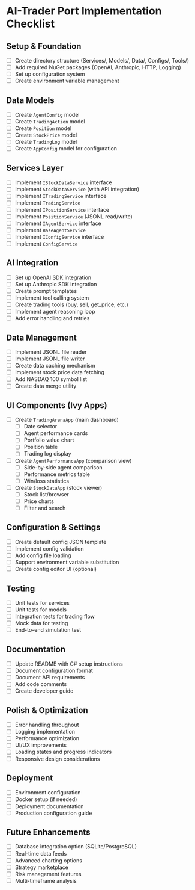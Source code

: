 # AI-Trader Port Implementation Checklist

## Setup & Foundation

- [ ] Create directory structure (Services/, Models/, Data/, Configs/, Tools/)
- [ ] Add required NuGet packages (OpenAI, Anthropic, HTTP, Logging)
- [ ] Set up configuration system
- [ ] Create environment variable management

## Data Models

- [ ] Create `AgentConfig` model
- [ ] Create `TradingAction` model
- [ ] Create `Position` model
- [ ] Create `StockPrice` model
- [ ] Create `TradingLog` model
- [ ] Create `AppConfig` model for configuration

## Services Layer

- [ ] Implement `IStockDataService` interface
- [ ] Implement `StockDataService` (with API integration)
- [ ] Implement `ITradingService` interface
- [ ] Implement `TradingService`
- [ ] Implement `IPositionService` interface
- [ ] Implement `PositionService` (JSONL read/write)
- [ ] Implement `IAgentService` interface
- [ ] Implement `BaseAgentService`
- [ ] Implement `IConfigService` interface
- [ ] Implement `ConfigService`

## AI Integration

- [ ] Set up OpenAI SDK integration
- [ ] Set up Anthropic SDK integration
- [ ] Create prompt templates
- [ ] Implement tool calling system
- [ ] Create trading tools (buy, sell, get_price, etc.)
- [ ] Implement agent reasoning loop
- [ ] Add error handling and retries

## Data Management

- [ ] Implement JSONL file reader
- [ ] Implement JSONL file writer
- [ ] Create data caching mechanism
- [ ] Implement stock price data fetching
- [ ] Add NASDAQ 100 symbol list
- [ ] Create data merge utility

## UI Components (Ivy Apps)

- [ ] Create `TradingArenaApp` (main dashboard)
  - [ ] Date selector
  - [ ] Agent performance cards
  - [ ] Portfolio value chart
  - [ ] Position table
  - [ ] Trading log display
- [ ] Create `AgentPerformanceApp` (comparison view)
  - [ ] Side-by-side agent comparison
  - [ ] Performance metrics table
  - [ ] Win/loss statistics
- [ ] Create `StockDataApp` (stock viewer)
  - [ ] Stock list/browser
  - [ ] Price charts
  - [ ] Filter and search

## Configuration & Settings

- [ ] Create default config JSON template
- [ ] Implement config validation
- [ ] Add config file loading
- [ ] Support environment variable substitution
- [ ] Create config editor UI (optional)

## Testing

- [ ] Unit tests for services
- [ ] Unit tests for models
- [ ] Integration tests for trading flow
- [ ] Mock data for testing
- [ ] End-to-end simulation test

## Documentation

- [ ] Update README with C# setup instructions
- [ ] Document configuration format
- [ ] Document API requirements
- [ ] Add code comments
- [ ] Create developer guide

## Polish & Optimization

- [ ] Error handling throughout
- [ ] Logging implementation
- [ ] Performance optimization
- [ ] UI/UX improvements
- [ ] Loading states and progress indicators
- [ ] Responsive design considerations

## Deployment

- [ ] Environment configuration
- [ ] Docker setup (if needed)
- [ ] Deployment documentation
- [ ] Production configuration guide

## Future Enhancements

- [ ] Database integration option (SQLite/PostgreSQL)
- [ ] Real-time data feeds
- [ ] Advanced charting options
- [ ] Strategy marketplace
- [ ] Risk management features
- [ ] Multi-timeframe analysis
